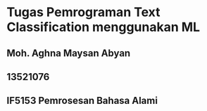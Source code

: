 # Tugas Pemrograman Text Classification menggunakan ML
## Moh. Aghna Maysan Abyan
## 13521076
## IF5153 Pemrosesan Bahasa Alami
